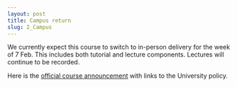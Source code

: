 ```yaml
---
layout: post
title: Campus return
slug: 2_Campus
---
```


We currently expect this course to switch to in-person delivery for the week of 7 Feb. This includes both tutorial and lecture components. Lectures will continue to be recorded.

Here is the [official course announcement](/postings/omicron.html) with links to the University policy.
